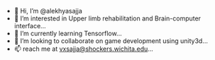 - 👋 Hi, I’m @alekhyasajja
- 👀 I’m interested in Upper limb rehabilitation and Brain-computer interface...
- 🌱 I’m currently learning Tensorflow...
- 💞️ I’m looking to collaborate on game development using unity3d...
- 📫 reach me at vxsajja@shockers.wichita.edu...

<!---
alekhyasajja/alekhyasajja is a ✨ special ✨ repository because its `README.md` (this file) appears on your GitHub profile.
You can click the Preview link to take a look at your changes.
--->
